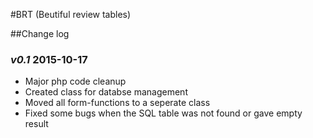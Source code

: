 #BRT (Beutiful review tables)

##Change log

### *v0.1* 2015-10-17
* Major php code cleanup
* Created class for databse management
* Moved all form-functions to a seperate class
* Fixed some bugs when the SQL table was not found or gave empty result


